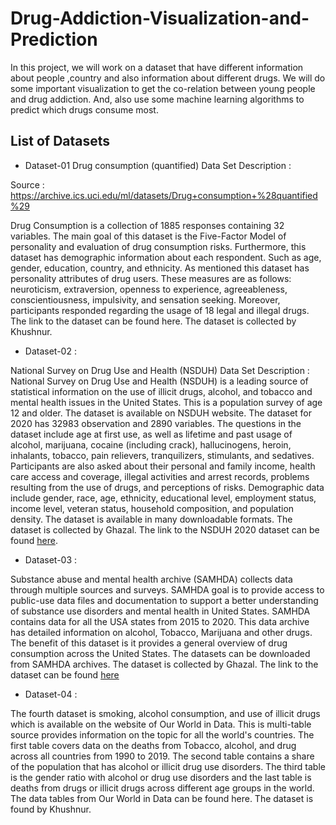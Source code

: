 # Drug-Addiction-Visualization-and-Prediction
In this project, we will work on a dataset that have different information about people ,country and also information about different drugs. We will do some important visualization to get the co-relation between young people and drug addiction. And, also use some machine learning algorithms to predict which drugs consume most.

## List of Datasets
- Dataset-01
Drug consumption (quantified) 
Data Set Description :

Source : https://archive.ics.uci.edu/ml/datasets/Drug+consumption+%28quantified%29

Drug Consumption is a collection of 1885 responses containing 32 variables. The main goal of this dataset is the Five-Factor Model of personality and evaluation of drug consumption risks. Furthermore, this dataset has demographic information about each respondent. Such as age, gender, education, country, and ethnicity. As mentioned this dataset has personality attributes of drug users. These measures are as follows: neuroticism, extraversion, openness to experience, agreeableness, conscientiousness, impulsivity, and sensation seeking. Moreover, participants responded regarding the usage of 18 legal and illegal drugs. The link to the dataset can be found here. The dataset is collected by Khushnur.


- Dataset-02 :

National Survey on Drug Use and Health (NSDUH) 
Data Set Description : National Survey on Drug Use and Health (NSDUH) is a leading source of statistical information on the use of illicit drugs, alcohol, and tobacco and mental health issues in the United States. This is a population survey of age 12 and older. The dataset is available on NSDUH website. The dataset for 2020 has 32983 observation and 2890 variables. The questions in the dataset include age at first use, as well as lifetime and past usage of alcohol, marijuana, cocaine (including crack), hallucinogens, heroin, inhalants, tobacco, pain relievers, tranquilizers, stimulants, and sedatives. Participants are also asked about their personal and family income, health care access and coverage, illegal activities and arrest records, problems resulting from the use of drugs, and perceptions of risks. Demographic data include gender, race, age, ethnicity, educational level, employment status, income level, veteran status, household composition, and population density. The dataset is available in many downloadable formats. The dataset is collected by Ghazal. The link to the NSDUH 2020 dataset can be found [here](https://www.datafiles.samhsa.gov/dataset/national-survey-drug-use-and-health-2020-nsduh-2020-ds0001).

- Dataset-03 :

Substance abuse and mental health archive (SAMHDA) collects data through multiple sources and surveys. SAMHDA goal is to provide access to public-use data files and documentation to support a better understanding of substance use disorders and mental health in United States. SAMHDA contains data for all the USA states from 2015 to 2020. This data archive has detailed information on alcohol, Tobacco, Marijuana and other drugs. The benefit of this dataset is it provides a general overview of drug consumption across the United States. The datasets can be downloaded from SAMHDA archives. The dataset is collected by Ghazal. The link to the dataset can be found [here](https://pdas.samhsa.gov/saes/state)


- Dataset-04 :

The fourth dataset is smoking, alcohol consumption, and use of illicit drugs which is available on the website of Our World in Data. This is multi-table source provides information on the topic for all the world's countries. The first table covers data on the deaths from Tobacco, alcohol, and drug across all countries from 1990 to 2019. The second table contains a share of the population that has alcohol or illicit drug use disorders. The third table is the gender ratio with alcohol or drug use disorders and the last table is deaths from drugs or illicit drugs across different age groups in the world. The data tables from Our World in Data can be found here. The dataset is found by Khushnur.
 
